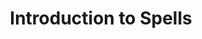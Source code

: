---
title: Introduction to Spells
keywords: sample
summary: "This is just a sample topic..."
permalink: ref_spell_intro.html
---